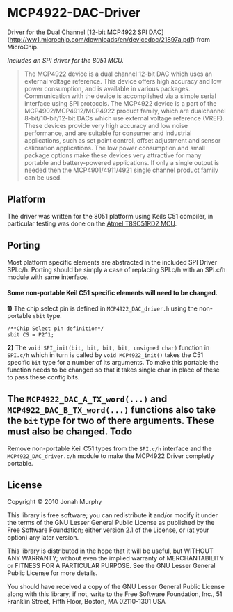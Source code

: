 MCP4922-DAC-Driver
==================

Driver for the Dual Channel [12-bit MCP4922 SPI DAC] (http://ww1.microchip.com/downloads/en/devicedoc/21897a.pdf) from MicroChip.

*Includes an SPI driver for the 8051 MCU.*

>The MCP4922 device is a dual channel 12-bit DAC which uses an external voltage reference.
>This device offers high accuracy and low power consumption, and is available in various packages. 
>Communication with the device is accomplished via a simple serial interface using SPI protocols.
>The MCP4922 device is a part of the MCP4902/MCP4912/MCP4922 product family, which are dualchannel 8-bit/10-bit/12-bit DACs which use external voltage reference (VREF).
>These devices provide very high accuracy and low noise performance, and are suitable for consumer and industrial applications, such as set point control,
>offset adjustment and sensor calibration applications.
>The low power consumption and small package options make these devices very attractive for many portable and battery-powered applications.
>If only a single output is needed then the MCP4901/4911/4921 single channel product family can be used.

Platform
--------

The driver was written for the 8051 platform using Keils C51 compiler, in particular testing was done on 
the [Atmel T89C51RD2 MCU](http://www.atmel.com/Images/doc4243.pdf).

Porting
-------

Most platform specific elements are abstracted in the included SPI Driver SPI.c/h.
Porting should be simply a case of replacing SPI.c/h with an SPI.c/h module with same interface.

#### Some non-portable Keil C51 specific elements will need to be changed.

**1)**
The chip select pin is defined in `MCP4922_DAC_driver.h` using the non-portable `sbit` type.
`````````````````
/**Chip Select pin definition*/
sbit CS = P2^1;
``````````````````

**2)**
The `void SPI_init(bit, bit, bit, bit, unsigned char)`
function in `SPI.c/h` which in turn is called by `void MCP4922_init()` takes the C51 specific  `bit` type for a number of its arguments.
To make this portable the function needs to be changed so that it takes single char in place of these to pass these config bits.

The `MCP4922_DAC_A_TX_word(...)` and `MCP4922_DAC_B_TX_word(...)` functions also take the `bit` type for two of there arguments.
These must also be changed.
Todo
----

Remove non-portable Keil C51 types from the `SPI.c/h` interface and the `MCP4922_DAC_driver.c/h` module  to make the MCP4922 Driver completly portable.


License
-------
Copyright © 2010 Jonah Murphy

This library is free software; you can redistribute it and/or modify it under the terms of the GNU Lesser General Public License as published by the Free Software Foundation; either version 2.1 of the License, or (at your option) any later version.

This library is distributed in the hope that it will be useful, but WITHOUT ANY WARRANTY; without even the implied warranty of MERCHANTABILITY or FITNESS FOR A PARTICULAR PURPOSE. See the GNU Lesser General Public License for more details.

You should have received a copy of the GNU Lesser General Public License along with this library; if not, write to the Free Software Foundation, Inc., 51 Franklin Street, Fifth Floor, Boston, MA 02110-1301 USA
